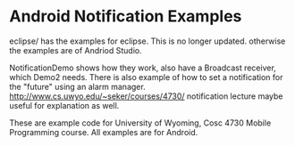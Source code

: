 Android Notification Examples
===========
eclipse/ has the examples for eclipse.  This is no longer updated.  otherwise the examples are of Andriod Studio.


NotificationDemo shows how they work, also have a Broadcast receiver, which Demo2 needs.
There is also example of how to set a notification for the "future" using an alarm manager.
http://www.cs.uwyo.edu/~seker/courses/4730/  notification lecture maybe useful for explanation as well.

These are example code for University of Wyoming, Cosc 4730 Mobile Programming course.
All examples are for Android.
